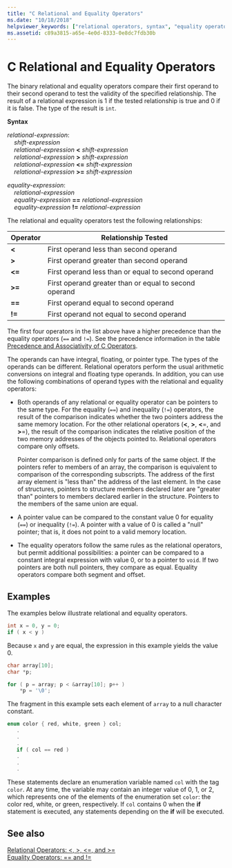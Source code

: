 ```yaml
---
title: "C Relational and Equality Operators"
ms.date: "10/18/2018"
helpviewer_keywords: ["relational operators, syntax", "equality operator", "operators [C], equality", "equality operator, syntax", "operators [C], relational"]
ms.assetid: c89a3815-a65e-4e0d-8333-0e8dc7fdb30b
---
```

# C Relational and Equality Operators

The binary relational and equality operators compare their first operand to their second operand to test the validity of the specified relationship. The result of a relational expression is 1 if the tested relationship is true and 0 if it is false. The type of the result is `int`.

**Syntax**

*relational-expression*:<br/>
&nbsp;&nbsp;&nbsp;&nbsp;*shift-expression*<br/>
&nbsp;&nbsp;&nbsp;&nbsp;*relational-expression* **&lt;** *shift-expression*<br/>
&nbsp;&nbsp;&nbsp;&nbsp;*relational-expression* **>** *shift-expression*<br/>
&nbsp;&nbsp;&nbsp;&nbsp;*relational-expression* **&lt;=** *shift-expression*<br/>
&nbsp;&nbsp;&nbsp;&nbsp;*relational-expression* **>=** *shift-expression*<br/>

*equality-expression*:<br/>
&nbsp;&nbsp;&nbsp;&nbsp;*relational-expression*<br/>
&nbsp;&nbsp;&nbsp;&nbsp;*equality-expression* **==** *relational-expression*<br/>
&nbsp;&nbsp;&nbsp;&nbsp;*equality-expression* **!=** *relational-expression*

The relational and equality operators test the following relationships:

|Operator|Relationship Tested|
|--------------|-------------------------|
|**&lt;**|First operand less than second operand|
|**>**|First operand greater than second operand|
|**&lt;=**|First operand less than or equal to second operand|
|**>=**|First operand greater than or equal to second operand|
|**==**|First operand equal to second operand|
|**!=**|First operand not equal to second operand|

The first four operators in the list above have a higher precedence than the equality operators (`==` and `!=`). See the precedence information in the table [Precedence and Associativity of C Operators](../c-language/precedence-and-order-of-evaluation.md).

The operands can have integral, floating, or pointer type. The types of the operands can be different. Relational operators perform the usual arithmetic conversions on integral and floating type operands. In addition, you can use the following combinations of operand types with the relational and equality operators:

- Both operands of any relational or equality operator can be pointers to the same type. For the equality (`==`) and inequality (`!=`) operators, the result of the comparison indicates whether the two pointers address the same memory location. For the other relational operators (**\<**, **>**, **\<**=, and **>**=), the result of the comparison indicates the relative position of the two memory addresses of the objects pointed to. Relational operators compare only offsets.

   Pointer comparison is defined only for parts of the same object. If the pointers refer to members of an array, the comparison is equivalent to comparison of the corresponding subscripts. The address of the first array element is "less than" the address of the last element. In the case of structures, pointers to structure members declared later are "greater than" pointers to members declared earlier in the structure. Pointers to the members of the same union are equal.

- A pointer value can be compared to the constant value 0 for equality (`==`) or inequality (`!=`). A pointer with a value of 0 is called a "null" pointer; that is, it does not point to a valid memory location.

- The equality operators follow the same rules as the relational operators, but permit additional possibilities: a pointer can be compared to a constant integral expression with value 0, or to a pointer to `void`. If two pointers are both null pointers, they compare as equal. Equality operators compare both segment and offset.

## Examples

The examples below illustrate relational and equality operators.

```C
int x = 0, y = 0;
if ( x < y )
```

Because `x` and `y` are equal, the expression in this example yields the value 0.

```C
char array[10];
char *p;

for ( p = array; p < &array[10]; p++ )
    *p = '\0';
```

The fragment in this example sets each element of `array` to a null character constant.

```C
enum color { red, white, green } col;
   .
   .
   .
   if ( col == red )
   .
   .
   .
```

These statements declare an enumeration variable named `col` with the tag `color`. At any time, the variable may contain an integer value of 0, 1, or 2, which represents one of the elements of the enumeration set `color`: the color red, white, or green, respectively. If `col` contains 0 when the **if** statement is executed, any statements depending on the **if** will be executed.

## See also

[Relational Operators: \<, >, \<=, and >=](../cpp/relational-operators-equal-and-equal.md)<br/>
[Equality Operators: == and !=](../cpp/equality-operators-equal-equal-and-exclpt-equal.md)
